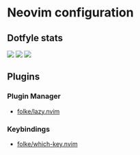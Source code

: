 # Neovim configuration

## Dotfyle stats

<a href="https://dotfyle.com/IC3P3/dotfiles-config-nvim"><img src="https://dotfyle.com/IC3P3/dotfiles-config-nvim/badges/plugins?style=for-the-badge" /></a>
<a href="https://dotfyle.com/IC3P3/dotfiles-config-nvim"><img src="https://dotfyle.com/IC3P3/dotfiles-config-nvim/badges/leaderkey?style=for-the-badge" /></a>
<a href="https://dotfyle.com/IC3P3/dotfiles-config-nvim"><img src="https://dotfyle.com/IC3P3/dotfiles-config-nvim/badges/plugin-manager?style=for-the-badge" /></a>

## Plugins

### Plugin Manager

- [folke/lazy.nvim](https://dotfyle.com/plugins/folke/lazy.nvim)

### Keybindings

- [folke/which-key.nvim](https://github.com/folke/which-key.nvim)
